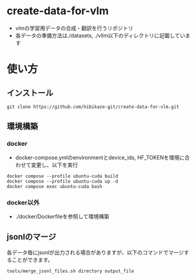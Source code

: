 # create-data-for-vlm
- vlmの学習用データの合成・翻訳を行うリポジトリ
- 各データの準備方法は./datasets, ./vllm以下のディレクトリに記載しています

# 使い方
## インストール
```
git clone https://github.com/hibikaze-git/create-data-for-vlm.git
```

## 環境構築
### docker
- docker-compose.ymlのenvironmentとdevice_ids, HF_TOKENを環境に合わせて変更し、以下を実行
```
docker compose --profile ubuntu-cuda build
docker compose --profile ubuntu-cuda up -d
docker compose exec ubuntu-cuda bash
```

### docker以外
- ./docker/Dockerfileを参照して環境構築

## jsonlのマージ
各データ毎にjsonlが出力される場合がありますが、以下のコマンドでマージすることができます。
```
tools/merge_jsonl_files.sh directory output_file
```
